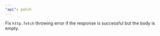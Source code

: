 ```yaml
---
"api": patch
---
```


Fix `http.fetch` throwing error if the response is successful but the body is empty.
